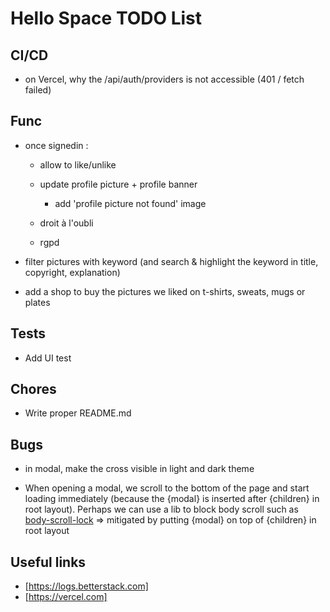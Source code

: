 # Hello Space TODO List

## CI/CD

- on Vercel, why the /api/auth/providers is not accessible (401 / fetch failed)

## Func

- once signedin :

  - allow to like/unlike
  - update profile picture + profile banner

    - add 'profile picture not found' image

  - droit à l'oubli
  - rgpd

- filter pictures with keyword (and search & highlight the keyword in title, copyright, explanation)
- add a shop to buy the pictures we liked on t-shirts, sweats, mugs or plates

## Tests

- Add UI test

## Chores

- Write proper README.md

## Bugs

- in modal, make the cross visible in light and dark theme

- When opening a modal, we scroll to the bottom of the page and start loading immediately (because the {modal} is inserted after {children} in root layout). Perhaps we can use a lib to block body scroll such as [body-scroll-lock](https://www.npmjs.com/package/body-scroll-lock) => mitigated by putting {modal} on top of {children} in root layout

## Useful links

- [https://logs.betterstack.com]
- [https://vercel.com]
